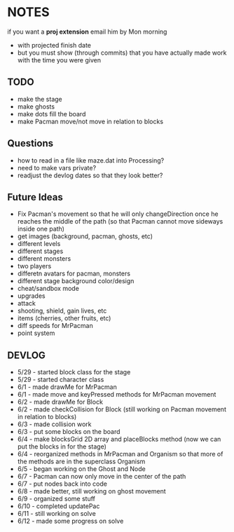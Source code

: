 NOTES
=====

if you want a **proj extension**
email him by Mon morning
- with projected finish date
- but you must show (through commits) that you have actually made work with the time you were given

TODO
----
* make the stage
* make ghosts
* make dots fill the board
* make Pacman move/not move in relation to blocks

Questions
---------
* how to read in a file like maze.dat into Processing?
* need to make vars private?
* readjust the devlog dates so that they look better?

Future Ideas
------------
* Fix Pacman's movement so that he will only changeDirection once he reaches the middle of the path (so that Pacman cannot move sideways inside one path)
* get images (background, pacman, ghosts, etc)
* different levels
* different stages
* different monsters
* two players
* differetn avatars for pacman, monsters
* different stage background color/design
* cheat/sandbox mode
* upgrades
* attack
* shooting, shield, gain lives, etc
* items (cherries, other fruits, etc)
* diff speeds for MrPacman
* point system


DEVLOG
------
* 5/29 - started block class for the stage
* 5/29 - started character class 
* 6/1 - made drawMe for MrPacman
* 6/1 - made move and keyPressed methods for MrPacman movement
* 6/2 - made drawMe for Block
* 6/2 - made checkCollision for Block (still working on Pacman movement in relation to blocks)
* 6/3 - made collision work
* 6/3 - put some blocks on the board
* 6/4 - make blocksGrid 2D array and placeBlocks method (now we can put the blocks in for the stage)
* 6/4 - reorganized methods in MrPacman and Organism so that more of the methods are in the superclass Organism
* 6/5 - began working on the Ghost and Node
* 6/7 - Pacman can now only move in the center of the path
* 6/7 - put nodes back into code
* 6/8 - made better, still working on ghost movement
* 6/9 - organized some stuff
* 6/10 - completed updatePac
* 6/11 - still working on solve
* 6/12 - made some progress on solve
